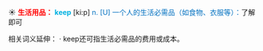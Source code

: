 ☀ <font color="red">**生活用品：**</font>
<font color="sky blue">**keep**</font> [ki:p] 
<font color="#0070c0">n. [U] 一个人的生活必需品（如食物、衣服等）：</font>了解即可

相关词义延伸：
· keep还可指生活必需品的费用或成本。
